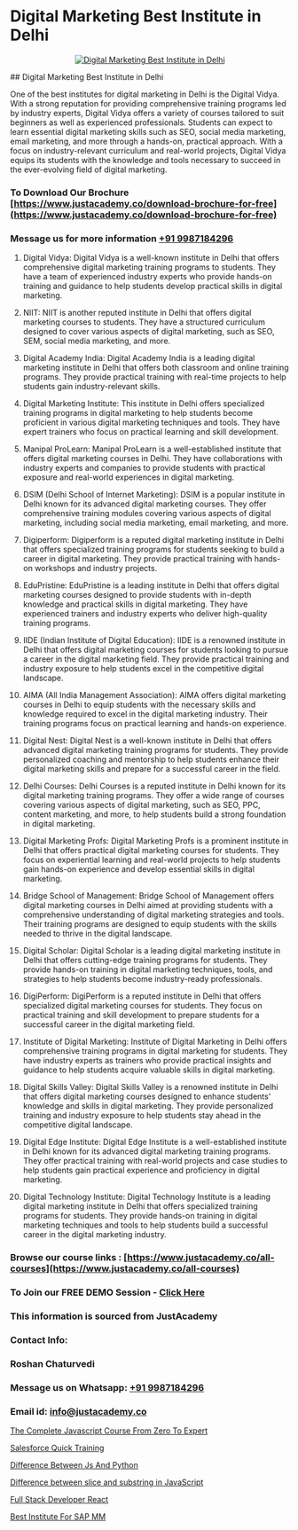 # Digital Marketing Best Institute in Delhi

<p align="center">
  <a href="https://justacademy.co/course-detail/digital-marketing">
    <img src="https://justacademy.co/storage2/course_image/1676636720_course_image.webp" alt="Digital Marketing Best Institute in Delhi">
  </a>
</p>
## Digital Marketing Best Institute in Delhi

One of the best institutes for digital marketing in Delhi is the Digital Vidya. With a strong reputation for providing comprehensive training programs led by industry experts, Digital Vidya offers a variety of courses tailored to suit beginners as well as experienced professionals. Students can expect to learn essential digital marketing skills such as SEO, social media marketing, email marketing, and more through a hands-on, practical approach. With a focus on industry-relevant curriculum and real-world projects, Digital Vidya equips its students with the knowledge and tools necessary to succeed in the ever-evolving field of digital marketing.
### To Download Our Brochure [https://www.justacademy.co/download-brochure-for-free](https://www.justacademy.co/download-brochure-for-free)
### Message us for more information [+91 9987184296](https://api.whatsapp.com/send?phone=919987184296)
1) Digital Vidya: Digital Vidya is a well-known institute in Delhi that offers comprehensive digital marketing training programs to students. They have a team of experienced industry experts who provide hands-on training and guidance to help students develop practical skills in digital marketing.

2) NIIT: NIIT is another reputed institute in Delhi that offers digital marketing courses to students. They have a structured curriculum designed to cover various aspects of digital marketing, such as SEO, SEM, social media marketing, and more.

3) Digital Academy India: Digital Academy India is a leading digital marketing institute in Delhi that offers both classroom and online training programs. They provide practical training with real-time projects to help students gain industry-relevant skills.

4) Digital Marketing Institute: This institute in Delhi offers specialized training programs in digital marketing to help students become proficient in various digital marketing techniques and tools. They have expert trainers who focus on practical learning and skill development.

5) Manipal ProLearn: Manipal ProLearn is a well-established institute that offers digital marketing courses in Delhi. They have collaborations with industry experts and companies to provide students with practical exposure and real-world experiences in digital marketing.

6) DSIM (Delhi School of Internet Marketing): DSIM is a popular institute in Delhi known for its advanced digital marketing courses. They offer comprehensive training modules covering various aspects of digital marketing, including social media marketing, email marketing, and more.

7) Digiperform: Digiperform is a reputed digital marketing institute in Delhi that offers specialized training programs for students seeking to build a career in digital marketing. They provide practical training with hands-on workshops and industry projects.

8) EduPristine: EduPristine is a leading institute in Delhi that offers digital marketing courses designed to provide students with in-depth knowledge and practical skills in digital marketing. They have experienced trainers and industry experts who deliver high-quality training programs.

9) IIDE (Indian Institute of Digital Education): IIDE is a renowned institute in Delhi that offers digital marketing courses for students looking to pursue a career in the digital marketing field. They provide practical training and industry exposure to help students excel in the competitive digital landscape.

10) AIMA (All India Management Association): AIMA offers digital marketing courses in Delhi to equip students with the necessary skills and knowledge required to excel in the digital marketing industry. Their training programs focus on practical learning and hands-on experience.

11) Digital Nest: Digital Nest is a well-known institute in Delhi that offers advanced digital marketing training programs for students. They provide personalized coaching and mentorship to help students enhance their digital marketing skills and prepare for a successful career in the field.

12) Delhi Courses: Delhi Courses is a reputed institute in Delhi known for its digital marketing training programs. They offer a wide range of courses covering various aspects of digital marketing, such as SEO, PPC, content marketing, and more, to help students build a strong foundation in digital marketing.

13) Digital Marketing Profs: Digital Marketing Profs is a prominent institute in Delhi that offers practical digital marketing courses for students. They focus on experiential learning and real-world projects to help students gain hands-on experience and develop essential skills in digital marketing.

14) Bridge School of Management: Bridge School of Management offers digital marketing courses in Delhi aimed at providing students with a comprehensive understanding of digital marketing strategies and tools. Their training programs are designed to equip students with the skills needed to thrive in the digital landscape.

15) Digital Scholar: Digital Scholar is a leading digital marketing institute in Delhi that offers cutting-edge training programs for students. They provide hands-on training in digital marketing techniques, tools, and strategies to help students become industry-ready professionals.

16) DigiPerform: DigiPerform is a reputed institute in Delhi that offers specialized digital marketing courses for students. They focus on practical training and skill development to prepare students for a successful career in the digital marketing field.

17) Institute of Digital Marketing: Institute of Digital Marketing in Delhi offers comprehensive training programs in digital marketing for students. They have industry experts as trainers who provide practical insights and guidance to help students acquire valuable skills in digital marketing.

18) Digital Skills Valley: Digital Skills Valley is a renowned institute in Delhi that offers digital marketing courses designed to enhance students' knowledge and skills in digital marketing. They provide personalized training and industry exposure to help students stay ahead in the competitive digital landscape.

19) Digital Edge Institute: Digital Edge Institute is a well-established institute in Delhi known for its advanced digital marketing training programs. They offer practical training with real-world projects and case studies to help students gain practical experience and proficiency in digital marketing.

20) Digital Technology Institute: Digital Technology Institute is a leading digital marketing institute in Delhi that offers specialized training programs for students. They provide hands-on training in digital marketing techniques and tools to help students build a successful career in the digital marketing industry.

### Browse our course links : [https://www.justacademy.co/all-courses](https://www.justacademy.co/all-courses) 
### To Join our FREE DEMO Session - [Click Here](https://www.justacademy.co/register-for-course-demo)


### This information is sourced from JustAcademy
### Contact Info:
### Roshan Chaturvedi
### Message us on Whatsapp: [+91 9987184296](https://api.whatsapp.com/send?phone=919987184296)
### Email id: [info@justacademy.co](mailto:info@justacademy.co)
                
[The Complete Javascript Course From Zero To Expert](https://www.linkedin.com/pulse/complete-javascript-course-from-zero-expert-justacademy-boston-jvone?trackingId=smO06hOFso3BSWEPiRKCfA%3D%3D&lipi=urn%3Ali%3Apage%3Ad_flagship3_company_admin%3BTbY8fN%2BZSiWS3%2FqQQu1Jtw%3D%3D)

[Salesforce Quick Training](https://www.linkedin.com/pulse/salesforce-quick-training-justacademy-delhi-26pbc?trackingId=KsO79y3OcD55OUfoyuLPEA%3D%3D&lipi=urn%3Ali%3Apage%3Ad_flagship3_company_admin%3BhdjIu54YRU6uEj%2BNOpsrpA%3D%3D)

[Difference Between Js And Python](https://medium.com/@ranepooja/difference-between-js-and-python-9b83abd5a8d9)

[Difference between slice and substring in JavaScript](https://medium.com/@kumarishimmi99/difference-between-slice-and-substring-in-javascript-d4d731d7eb15)

[Full Stack Developer React](https://justacademyin.github.io/justacademy/full-stack-developer-react)

[Best Institute For SAP MM](https://justacademyin.github.io/Articles/Best-Institute-For-SAP-MM)

